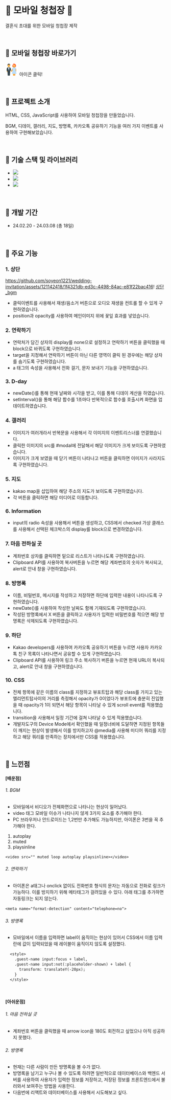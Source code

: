 # &#128140; 모바일 청첩장 &#128140;

결혼식 초대를 위한 모바일 청첩장 제작

<br>


## &#127872; 모바일 청첩장 바로가기

[<img src="icon.png" width="40" height="40">](https://soyeon1221.github.io/wedding-invitation) 아이콘 클릭!

<br>


## &#127872; 프로젝트 소개

HTML, CSS, JavaScript를 사용하여 모바일 청첩장을 만들었습니다.

BGM, 디데이, 갤러리, 지도, 방명록, 카카오톡 공유하기 기능을 여러 가지 이벤트를 사용하여 구현해보았습니다.

<br>


## &#127872; 기술 스택 및 라이브러리

- <img src="https://img.shields.io/badge/JavaScript-ECD53F?style=flat-square&logo=JavaScript&logoColor=white"/>
- <img src="https://img.shields.io/badge/HTML5-F46D01?style=flat-square&logo=HTML5&logoColor=white"/>
- <img src="https://img.shields.io/badge/CSS3-2490D7?style=flat-square&logo=CSS3&logoColor=white"/>

<br>


## &#127872; 개발 기간

- 24.02.20 - 24.03.08 (총 18일)

<br>


## &#127872; 주요 기능

### 1. 상단
https://github.com/soyeon1221/wedding-invitation/assets/121142418/1f4321db-ed3c-4498-84ac-e81f22bac416!
[상단_bgm](https://github.com/soyeon1221/wedding-invitation/assets/121142418/88dd7240-1c48-4b3c-828e-8a7cd4ecf3fc)
- 클릭이벤트를 사용해서 재생/음소거 버튼으로 오디오 재생을 컨트롤 할 수 있게 구현하였습니다.
- position과 opacity를 사용하여 메인이미지 위에 꽃잎 효과를 넣었습니다.

### 2. 연락하기

- 연락처가 담긴 상자의 display를 none으로 설정하고 연락하기 버튼을 클릭했을 때 block으로 바뀌도록 구현하였습니다.
- target을 지정해서 연락하기 버튼이 아닌 다른 영역이 클릭 된 경우에는 해당 상자를 숨기도록 구현하였습니다.
- a 태그의 속성을 사용해서 전화 걸기, 문자 보내기 기능을 구현하였습니다.

### 3. D-day

- newDate()를 통해 현재 날짜와 시각을 받고, 이를 통해 디데이 계산을 하였습니다.
- setInterval()을 통해 해당 함수를 1초마다 반복적으로 함수를 호출시켜 화면을 업데이트하였습니다.


### 4. 갤러리

- 이미지가 여러개라서 반복문을 사용해서 각 이미지의 이벤트리스너를 연결했습니다.
- 클릭한 이미지의 src를 #modal에 전달해서 해당 이미지가 크게 보이도록 구현하였습니다.
- 이미지가 크게 보였을 때 닫기 버튼이 나타나고 버튼을 클릭하면 이미지가 사라지도록 구현하였습니다.


### 5. 지도

- kakao map을 삽입하여 해당 주소의 지도가 보이도록 구현하였습니다.
- 각 버튼을 클릭하면 해당 미디어로 이동합니다.

### 6. Information

- input의 radio 속성을 사용해서 버튼을 생성하고, CSS에서 checked 가상 클래스를 사용해서 선택된 체크박스의 display를 block으로 변경하였습니다.

### 7. 마음 전하실 곳

- 계좌번호 상자를 클릭하면 밑으로 리스트가 나타나도록 구현하였습니다.
- Clipboard API를 사용하여 복사버튼을 누르면 해당 계좌번호의 숫자가 복사되고, alert로 안내 창을 구현하였습니다.

### 8. 방명록

- 이름, 비밀번호, 메시지를 작성하고 저장하면 하단에 입력한 내용이 나타나도록 구현하였습니다.
- newDate()를 사용하여 작성한 날짜도 함께 기재되도록 구현하였습니다.
- 작성된 방명록에서 X 버튼을 클릭하고 사용자가 입력한 비밀번호를 적으면 해당 방명록은 삭제되도록 구현하였습니다.

### 9. 하단

- Kakao developers를 사용하여 카카오톡 공유하기 버튼을 누르면 사용자 카카오톡 친구 목록이 나타나면서 공유할 수 있게 구현하였습니다.
- Clipboard API를 사용하여 링크 주소 복사하기 버튼을 누르면 현재 URL이 복사되고, alert로 안내 창을 구현하였습니다.


### 10. CSS

- 전체 항목에 같은 이름의 class를 지정하고 뷰포트탑과 해당 class를 가지고 있는 엘리먼트탑사이의 거리를 측정해서 opacity가 0이었다가 뷰포트에 충분히 진입했을 때 opacity가 1이 되면서 해당 항목이 나타날 수 있게 scroll event를 적용했습니다.
- transition을 사용해서 일정 기간에 걸쳐 나타날 수 있게 적용했습니다.
- 개발자도구의 Device Mode에서 확인했을 때 일정너비에 도달하면 지정된 항목들이 깨지는 현상이 발생해서 이를 방지하고자 @media를 사용해 미디어 쿼리를 지정하고 해당 쿼리를 만족하는 장치에서만 CSS를 적용했습니다.

<br>


## &#127872; 느낀점

#### [배운점]
###### 1. BGM
- 모바일에서 비디오가 전체화면으로 나타나는 현상이 일어났다.
- video 태그 모바일 이슈가 나타나지 않게 3가지 요소를 추가해야 한다.
- PC 브라우저나 안드로이드는 1,2번만 추가해도 가능하지만, 아이폰은 3번을 꼭 추가해야 한다.
1. autoplay
2. muted
3. playsinline
```
<video src="" muted loop autoplay playsinline></video>
```
###### 2. 연락하기
- 아이폰은 a태그나 onclick 없이도 전화번호 형식의 문자는 자동으로 전화로 링크가 가능하다. 이를 방지하기 위해 메타태그가 걸려있을 수 있다. 아래 태그를 추가하면 자동링크는 되지 않는다.
```
<meta name="format-detection" content="telephone=no">
```
###### 3. 방명록
- 모바일에서 이름을 입력하면 label이 움직이는 현상이 있어서 CSS에서 이름 입력란에 값이 입력되었을 때 레이블이 움직이지 않도록 설정했다.
```
  <style>
    .guest-name input:focus + label, 
    .guest-name input:not(:placeholder-shown) + label {
      transform: translateY(-20px);
    }
  </style>
```
<br>

#### [아쉬운점]
###### 1. 마음 전하실 곳
- 계좌번호 버튼을 클릭했을 때 arrow icon을 180도 회전하고 싶었으나 아직 성공하지 못했다.
###### 2. 방명록
- 현재는 다른 사람이 만든 방명록을 볼 수가 없다.
- 방명록을 남기고 누구나 볼 수 있도록 하려면 일반적으로 데이터베이스와 백엔드 서버를 사용하여 사용자가 입력한 정보를 저장하고, 저장된 정보를 프론트엔드에서 불러와서 보여주는 방법을 사용한다.
- 다음번에 리액트와 데이터베이스를 사용해서 시도해보고 싶다.